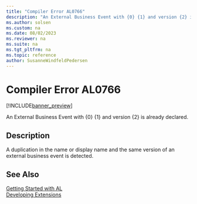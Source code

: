 ```yaml
---
title: "Compiler Error AL0766"
description: "An External Business Event with {0} {1} and version {2} is already declared."
ms.author: solsen
ms.custom: na
ms.date: 08/02/2023
ms.reviewer: na
ms.suite: na
ms.tgt_pltfrm: na
ms.topic: reference
author: SusanneWindfeldPedersen
---
```

[//]: # (START>DO_NOT_EDIT)
[//]: # (IMPORTANT:Do not edit any of the content between here and the END>DO_NOT_EDIT.)
[//]: # (Any modifications should be made in the .xml files in the ModernDev repo.)
# Compiler Error AL0766

[!INCLUDE[banner_preview](../includes/banner_preview.md)]

An External Business Event with {0} {1} and version {2} is already declared.


## Description
A duplication in the name or display name and the same version of an external business event is detected.  

[//]: # (IMPORTANT: END>DO_NOT_EDIT)
## See Also  
[Getting Started with AL](../devenv-get-started.md)  
[Developing Extensions](../devenv-dev-overview.md)  